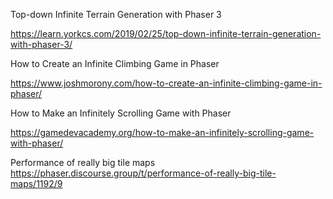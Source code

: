 Top-down Infinite Terrain Generation with Phaser 3

https://learn.yorkcs.com/2019/02/25/top-down-infinite-terrain-generation-with-phaser-3/

How to Create an Infinite Climbing Game in Phaser

https://www.joshmorony.com/how-to-create-an-infinite-climbing-game-in-phaser/

How to Make an Infinitely Scrolling Game with Phaser

https://gamedevacademy.org/how-to-make-an-infinitely-scrolling-game-with-phaser/

Performance of really big tile maps
https://phaser.discourse.group/t/performance-of-really-big-tile-maps/1192/9

